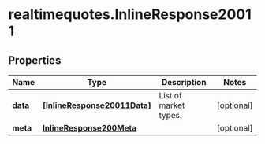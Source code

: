 # realtimequotes.InlineResponse20011

## Properties

Name | Type | Description | Notes
------------ | ------------- | ------------- | -------------
**data** | [**[InlineResponse20011Data]**](InlineResponse20011Data.md) | List of market types. | [optional] 
**meta** | [**InlineResponse200Meta**](InlineResponse200Meta.md) |  | [optional] 



